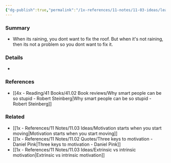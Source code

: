 ```yaml
---
{"dg-publish":true,"permalink":"/1x-references/11-notes/11-03-ideas/leaky-roof-syndrome-of-motivation/","title":"Leaky roof syndrome of motivation","created":"2023-11-04T23:50:25.000+03:00","updated":"2024-02-14T20:18:28.770+03:00"}
---
```



### Summary
- When its raining, you dont want to fix the roof. But when it's not raining, then its not a problem so you dont want to fix it.

### Details
- 

### References
- [[4x - Reading/41 Books/41.02 Book reviews/Why smart people can be so stupid - Robert Steinberg\|Why smart people can be so stupid - Robert Steinberg]]

### Related
- [[1x - References/11 Notes/11.03 Ideas/Motivation starts when you start moving\|Motivation starts when you start moving]]
- [[1x - References/11 Notes/11.02 Quotes/Three keys to motivation - Daniel Pink\|Three keys to motivation - Daniel Pink]]
- [[1x - References/11 Notes/11.03 Ideas/Extrinsic vs intrinsic motivation\|Extrinsic vs intrinsic motivation]]
